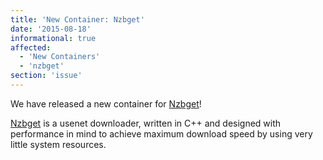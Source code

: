 ```yaml
---
title: 'New Container: Nzbget'
date: '2015-08-18'
informational: true
affected:
  - 'New Containers'
  - 'nzbget'
section: 'issue'
---
```

We have released a new container for [Nzbget](https://github.com/linuxserver/docker-nzbget)!

[Nzbget](http://nzbget.net/) is a usenet downloader, written in C++ and designed with performance in mind to achieve maximum download speed by using very little system resources.